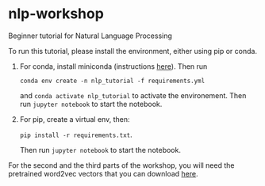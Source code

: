 # nlp-workshop
Beginner tutorial for Natural Language Processing

To run this tutorial, please install the environment, either using pip or conda.

1. For conda, install miniconda (instructions [here](https://conda.io/miniconda.html)). 
    Then run
    
    `conda env create -n nlp_tutorial -f requirements.yml`
    
    and
    `conda activate nlp_tutorial` to activate the environement. 
    Then run `jupyter notebook` to start the notebook.
2. For pip, create a virtual env, then:

    `pip install -r requirements.txt`.
    
    Then run `jupyter notebook` to start the notebook.
    
For the second and the third parts of the workshop, you will need the pretrained word2vec vectors that you can download [here](https://drive.google.com/file/d/0B7XkCwpI5KDYNlNUTTlSS21pQmM/edit).
    